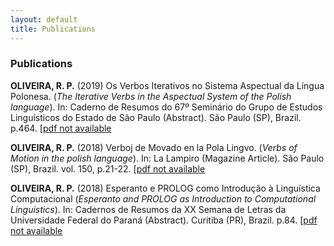 ```yaml
---
layout: default
title: Publications
---
```


### Publications

**OLIVEIRA, R. P.** (2019) Os Verbos Iterativos no Sistema Aspectual da Língua Polonesa. (_The Iterative Verbs in the Aspectual System of the Polish language_). In: Caderno de Resumos do 67º Seminário do Grupo de Estudos Linguísticos do Estado de São Paulo (Abstract). São Paulo (SP), Brazil. p.464. \[[pdf not available](#)

**OLIVEIRA, R. P.** (2018) Verboj de Movado en la Pola Lingvo. (_Verbs of Motion in the polish language_). In: La Lampiro (Magazine  Article). São Paulo (SP), Brazil. vol. 150, p.21-22. \[[pdf not available](#)

**OLIVEIRA, R. P.** (2018) Esperanto e PROLOG como Introdução à Linguística Computacional (_Esperanto and PROLOG as Introduction to Computational Linguistics_). In: Cadernos de Resumos da XX Semana de Letras da Universidade Federal do Paraná (Abstract). Curitiba (PR), Brazil. p.84. \[[pdf not available](#)
